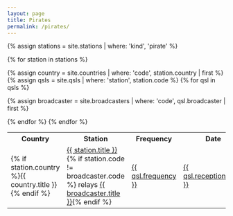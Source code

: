 ```yaml
---
layout: page
title: Pirates
permalink: /pirates/
---
```


<table>
<tr>
    <th>Country</th>
    <th>Station</th>
    <th>Frequency</th>
    <th>Date</th>
</tr>

{% assign stations = site.stations | where: 'kind', 'pirate' %}

{% for station in stations %}

{% assign country = site.countries | where: 'code', station.country | first %}
{% assign qsls = site.qsls | where: 'station', station.code %}
{% for qsl in qsls %}

{% assign broadcaster = site.broadcasters | where: 'code', qsl.broadcaster | first %}

<tr>
    <td>{% if station.country %}{{ country.title }}{% endif %}</td>
    <td><a href="{{ station.url }}">{{ station.title }}</a>{% if station.code != broadcaster.code %} relays <a href="{{ broadcaster.url }}">{{ broadcaster.title }}</a>{% endif %}</td>
    <td><a href="{{ qsl.url }}">{{ qsl.frequency }}</a></td>
    <td><a href="{{ qsl.url }}">{{ qsl.reception_date }}</a></td>
</tr>
{% endfor %}
{% endfor %}

</table>
